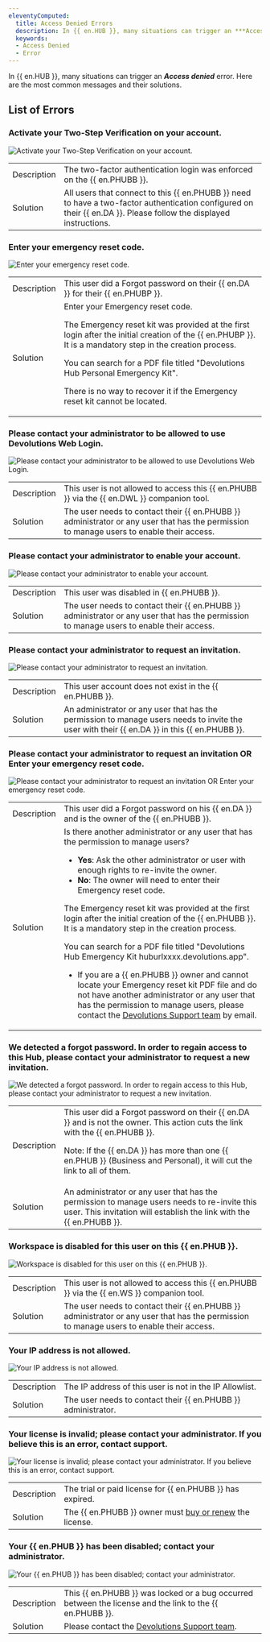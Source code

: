 ```yaml
---
eleventyComputed:
  title: Access Denied Errors
  description: In {{ en.HUB }}, many situations can trigger an ***Access denied*** error. Here are the most common messages and their solutions.
  keywords:
  - Access Denied
  - Error
---
```

In {{ en.HUB }}, many situations can trigger an ***Access denied*** error. Here are the most common messages and their solutions.

## List of Errors

### Activate your Two-Step Verification on your account.
![Activate your Two-Step Verification on your account.](/img/en/kb/KB4770.png)

<table>
		<td>
Description
		</td>
		<td>
The two-factor authentication login was enforced on the {{ en.PHUBB }}.
		</td>
	</tr>
	<tr>
		<td>
Solution
		</td>
		<td>
All users that connect to this {{ en.PHUBB }} need to have a two-factor authentication configured on their {{ en.DA }}. Please follow the displayed instructions.
		</td>
	</tr>
</table>

### Enter your emergency reset code.
![Enter your emergency reset code.](/img/en/kb/KB4771.png)

<table>
		<td>
Description
		</td>
		<td>
This user did a Forgot password on their {{ en.DA }} for their {{ en.PHUBP }}.
		</td>
	</tr>
	<tr>
		<td>
Solution
		</td>
		<td>
Enter your Emergency reset code.<br>

The Emergency reset kit was provided at the first login after the initial creation of the {{ en.PHUBP }}. It is a mandatory step in the creation process.<br>

You can search for a PDF file titled "Devolutions Hub Personal Emergency Kit".<br>

There is no way to recover it if the Emergency reset kit cannot be located.<br>
		</td>
	</tr>
</table>

### Please contact your administrator to be allowed to use Devolutions Web Login.
![Please contact your administrator to be allowed to use Devolutions Web Login.](/img/en/kb/KB2146.png)

<table>
		<td>
Description
		</td>
		<td>
This user is not allowed to access this {{ en.PHUBB }} via the {{ en.DWL }} companion tool.
		</td>
	</tr>
	<tr>
		<td>
Solution
		</td>
		<td>
The user needs to contact their {{ en.PHUBB }} administrator or any user that has the permission to manage users to enable their access.
		</td>
	</tr>
</table>

### Please contact your administrator to enable your account.
![Please contact your administrator to enable your account.](/img/en/kb/KB4767.png)

<table>
		<td>
Description
		</td>
		<td>
This user was disabled in {{ en.PHUBB }}.
		</td>
	</tr>
	<tr>
		<td>
Solution
		</td>
		<td>
The user needs to contact their {{ en.PHUBB }} administrator or any user that has the permission to manage users to enable their access.
		</td>
	</tr>
</table>

### Please contact your administrator to request an invitation.
![Please contact your administrator to request an invitation.](/img/en/kb/KB4763.png)

<table>
		<td>
Description
		</td>
		<td>
This user account does not exist in the {{ en.PHUBB }}.
		</td>
	</tr>
	<tr>
		<td>
Solution
		</td>
		<td>
An administrator or any user that has the permission to manage users needs to invite the user with their {{ en.DA }} in this {{ en.PHUBB }}.
		</td>
	</tr>
</table>

### Please contact your administrator to request an invitation OR Enter your emergency reset code.
![Please contact your administrator to request an invitation OR Enter your emergency reset code.](/img/en/kb/KB4765.png)

<table>
	<tr>
		<td>
Description
		</td>
		<td>
This user did a Forgot password on his {{ en.DA }} and is the owner of the {{ en.PHUBB }}.
		</td>
	</tr>
	<tr>
		<td>
Solution
		</td>
		<td>
Is there another administrator or any user that has the permission to manage users?<br>

* **Yes**: Ask the other administrator or user with enough rights to re-invite the owner.<br>
* **No**: The owner will need to enter their Emergency reset code.<br>

The Emergency reset kit was provided at the first login after the initial creation of the {{ en.PHUBB }}. It is a mandatory step in the creation process.<br>

You can search for a PDF file titled "Devolutions Hub Emergency Kit huburlxxxx.devolutions.app".<br>
* If you are a {{ en.PHUBB }} owner and cannot locate your Emergency reset kit PDF file and do not have another administrator or any user that has the permission to manage users, please contact the [Devolutions Support team](mailto:service@devolutions.net) by email.<br>
		</td>
	</tr>
</table>

### We detected a forgot password. In order to regain access to this Hub, please contact your administrator to request a new invitation.
![We detected a forgot password. In order to regain access to this Hub, please contact your administrator to request a new invitation.](/img/en/kb/KB4764.png)

<table>
		<td>
Description
		</td>
		<td>
This user did a Forgot password on their {{ en.DA }} and is not the owner. This action cuts the link with the {{ en.PHUBB }}.<br>

Note: If the {{ en.DA }} has more than one {{ en.PHUB }} (Business and Personal), it will cut the link to all of them.
		</td>
	</tr>
	<tr>
		<td>
Solution
		</td>
		<td>
An administrator or any user that has the permission to manage users needs to re-invite this user. This invitation will establish the link with the {{ en.PHUBB }}.
		</td>
	</tr>
</table>

### Workspace is disabled for this user on this {{ en.PHUB }}.
![Workspace is disabled for this user on this {{ en.PHUB }}.](/img/en/kb/KB2209.png)

<table>
		<td>
Description
		</td>
		<td>
This user is not allowed to access this {{ en.PHUBB }} via the {{ en.WS }} companion tool.
		</td>
	</tr>
	<tr>
		<td>
Solution
		</td>
		<td>
The user needs to contact their {{ en.PHUBB }} administrator or any user that has the permission to manage users to enable their access.
		</td>
	</tr>
</table>

### Your IP address is not allowed.
![Your IP address is not allowed.](/img/en/kb/KB4768.png)

<table>
		<td>
Description
		</td>
		<td>
The IP address of this user is not in the IP Allowlist.
		</td>
	</tr>
	<tr>
		<td>
Solution
		</td>
		<td>
The user needs to contact their {{ en.PHUBB }} administrator.
		</td>
	</tr>
</table>

### Your license is invalid; please contact your administrator. If you believe this is an error, contact support.
![Your license is invalid; please contact your administrator. If you believe this is an error, contact support.](/img/en/kb/KB4766.png)

<table>
		<td>
Description
		</td>
		<td>
The trial or paid license for {{ en.PHUBB }} has expired.
		</td>
	</tr>
	<tr>
		<td>
Solution
		</td>
		<td>
The {{ en.PHUBB }} owner must <a href="https://store.devolutions.net/store">buy or renew</a> the license.
		</td>
	</tr>
</table>

### Your {{ en.PHUB }} has been disabled; contact your administrator.
![Your {{ en.PHUB }} has been disabled; contact your administrator.](/img/en/kb/KB4769.png)

<table>
		<td>
Description
		</td>
		<td>
This {{ en.PHUBB }} was locked or a bug occurred between the license and the link to the {{ en.PHUBB }}.
		</td>
	</tr>
	<tr>
		<td>
Solution
		</td>
		<td>
Please contact the <a href="mailto:service@devolutions.net">Devolutions Support team</a>.
		</td>
	</tr>
</table>
